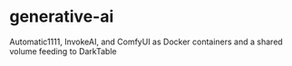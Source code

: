 # generative-ai
 Automatic1111, InvokeAI, and ComfyUI as Docker containers and a shared volume feeding to DarkTable
